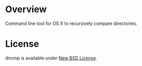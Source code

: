 Overview
========

Command line tool for OS X to recursively compare directories.

License
=======

dircmp is available under [New BSD License](LICENSE).
